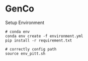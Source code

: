 # GenCo

Setup Environment
```
# conda env
conda env create -f environment.yml
pip install -r requirement.txt

# correctly config path
source env_pitt.sh
```

